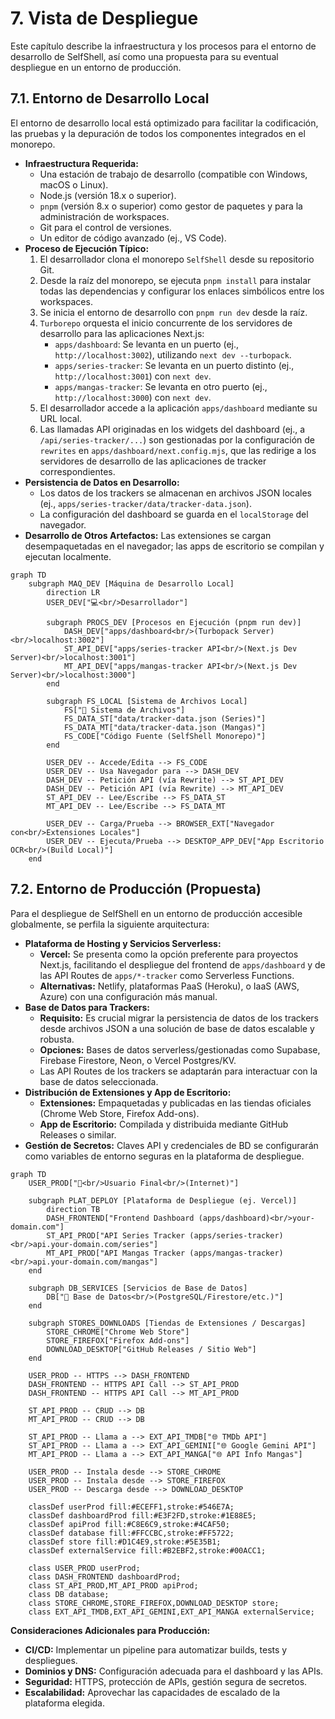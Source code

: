 # 7. Vista de Despliegue

Este capítulo describe la infraestructura y los procesos para el entorno de desarrollo de SelfShell, así como una propuesta para su eventual despliegue en un entorno de producción.

## 7.1. Entorno de Desarrollo Local

El entorno de desarrollo local está optimizado para facilitar la codificación, las pruebas y la depuración de todos los componentes integrados en el monorepo.

* **Infraestructura Requerida:**
    * Una estación de trabajo de desarrollo (compatible con Windows, macOS o Linux).
    * Node.js (versión 18.x o superior).
    * `pnpm` (versión 8.x o superior) como gestor de paquetes y para la administración de workspaces.
    * Git para el control de versiones.
    * Un editor de código avanzado (ej., VS Code).
* **Proceso de Ejecución Típico:**
    1.  El desarrollador clona el monorepo `SelfShell` desde su repositorio Git.
    2.  Desde la raíz del monorepo, se ejecuta `pnpm install` para instalar todas las dependencias y configurar los enlaces simbólicos entre los workspaces.
    3.  Se inicia el entorno de desarrollo con `pnpm run dev` desde la raíz.
    4.  `Turborepo` orquesta el inicio concurrente de los servidores de desarrollo para las aplicaciones Next.js:
        * `apps/dashboard`: Se levanta en un puerto (ej., `http://localhost:3002`), utilizando `next dev --turbopack`.
        * `apps/series-tracker`: Se levanta en un puerto distinto (ej., `http://localhost:3001`) con `next dev`.
        * `apps/mangas-tracker`: Se levanta en otro puerto (ej., `http://localhost:3000`) con `next dev`.
    5.  El desarrollador accede a la aplicación `apps/dashboard` mediante su URL local.
    6.  Las llamadas API originadas en los widgets del dashboard (ej., a `/api/series-tracker/...`) son gestionadas por la configuración de `rewrites` en `apps/dashboard/next.config.mjs`, que las redirige a los servidores de desarrollo de las aplicaciones de tracker correspondientes.
* **Persistencia de Datos en Desarrollo:**
    * Los datos de los trackers se almacenan en archivos JSON locales (ej., `apps/series-tracker/data/tracker-data.json`).
    * La configuración del dashboard se guarda en el `localStorage` del navegador.
* **Desarrollo de Otros Artefactos:** Las extensiones se cargan desempaquetadas en el navegador; las apps de escritorio se compilan y ejecutan localmente.

```mermaid
graph TD
    subgraph MAQ_DEV [Máquina de Desarrollo Local]
        direction LR
        USER_DEV["💻<br/>Desarrollador"]

        subgraph PROCS_DEV [Procesos en Ejecución (pnpm run dev)]
            DASH_DEV["apps/dashboard<br/>(Turbopack Server)<br/>localhost:3002"]
            ST_API_DEV["apps/series-tracker API<br/>(Next.js Dev Server)<br/>localhost:3001"]
            MT_API_DEV["apps/mangas-tracker API<br/>(Next.js Dev Server)<br/>localhost:3000"]
        end

        subgraph FS_LOCAL [Sistema de Archivos Local]
            FS["📁 Sistema de Archivos"]
            FS_DATA_ST["data/tracker-data.json (Series)"]
            FS_DATA_MT["data/tracker-data.json (Mangas)"]
            FS_CODE["Código Fuente (SelfShell Monorepo)"]
        end
        
        USER_DEV -- Accede/Edita --> FS_CODE
        USER_DEV -- Usa Navegador para --> DASH_DEV
        DASH_DEV -- Petición API (vía Rewrite) --> ST_API_DEV
        DASH_DEV -- Petición API (vía Rewrite) --> MT_API_DEV
        ST_API_DEV -- Lee/Escribe --> FS_DATA_ST
        MT_API_DEV -- Lee/Escribe --> FS_DATA_MT
        
        USER_DEV -- Carga/Prueba --> BROWSER_EXT["Navegador con<br/>Extensiones Locales"]
        USER_DEV -- Ejecuta/Prueba --> DESKTOP_APP_DEV["App Escritorio OCR<br/>(Build Local)"]
    end
```

## 7.2. Entorno de Producción (Propuesta)

Para el despliegue de SelfShell en un entorno de producción accesible globalmente, se perfila la siguiente arquitectura:

* **Plataforma de Hosting y Servicios Serverless:**
    * **Vercel:** Se presenta como la opción preferente para proyectos Next.js, facilitando el despliegue del frontend de `apps/dashboard` y de las API Routes de `apps/*-tracker` como Serverless Functions.
    * **Alternativas:** Netlify, plataformas PaaS (Heroku), o IaaS (AWS, Azure) con una configuración más manual.
* **Base de Datos para Trackers:**
    * **Requisito:** Es crucial migrar la persistencia de datos de los trackers desde archivos JSON a una solución de base de datos escalable y robusta.
    * **Opciones:** Bases de datos serverless/gestionadas como Supabase, Firebase Firestore, Neon, o Vercel Postgres/KV.
    * Las API Routes de los trackers se adaptarán para interactuar con la base de datos seleccionada.
* **Distribución de Extensiones y App de Escritorio:**
    * **Extensiones:** Empaquetadas y publicadas en las tiendas oficiales (Chrome Web Store, Firefox Add-ons).
    * **App de Escritorio:** Compilada y distribuida mediante GitHub Releases o similar.
* **Gestión de Secretos:** Claves API y credenciales de BD se configurarán como variables de entorno seguras en la plataforma de despliegue.

```mermaid
graph TD
    USER_PROD["👤<br/>Usuario Final<br/>(Internet)"]

    subgraph PLAT_DEPLOY [Plataforma de Despliegue (ej. Vercel)]
        direction TB
        DASH_FRONTEND["Frontend Dashboard (apps/dashboard)<br/>your-domain.com"]
        ST_API_PROD["API Series Tracker (apps/series-tracker)<br/>api.your-domain.com/series"]
        MT_API_PROD["API Mangas Tracker (apps/mangas-tracker)<br/>api.your-domain.com/mangas"]
    end
    
    subgraph DB_SERVICES [Servicios de Base de Datos]
        DB["💾 Base de Datos<br/>(PostgreSQL/Firestore/etc.)"]
    end

    subgraph STORES_DOWNLOADS [Tiendas de Extensiones / Descargas]
        STORE_CHROME["Chrome Web Store"]
        STORE_FIREFOX["Firefox Add-ons"]
        DOWNLOAD_DESKTOP["GitHub Releases / Sitio Web"]
    end

    USER_PROD -- HTTPS --> DASH_FRONTEND
    DASH_FRONTEND -- HTTPS API Call --> ST_API_PROD
    DASH_FRONTEND -- HTTPS API Call --> MT_API_PROD
    
    ST_API_PROD -- CRUD --> DB
    MT_API_PROD -- CRUD --> DB
    
    ST_API_PROD -- Llama a --> EXT_API_TMDB["🌐 TMDb API"]
    ST_API_PROD -- Llama a --> EXT_API_GEMINI["🌐 Google Gemini API"]
    MT_API_PROD -- Llama a --> EXT_API_MANGA["🌐 API Info Mangas"]

    USER_PROD -- Instala desde --> STORE_CHROME
    USER_PROD -- Instala desde --> STORE_FIREFOX
    USER_PROD -- Descarga desde --> DOWNLOAD_DESKTOP

    classDef userProd fill:#ECEFF1,stroke:#546E7A;
    classDef dashboardProd fill:#E3F2FD,stroke:#1E88E5;
    classDef apiProd fill:#C8E6C9,stroke:#4CAF50;
    classDef database fill:#FFCCBC,stroke:#FF5722;
    classDef store fill:#D1C4E9,stroke:#5E35B1;
    classDef externalService fill:#B2EBF2,stroke:#00ACC1;
    
    class USER_PROD userProd;
    class DASH_FRONTEND dashboardProd;
    class ST_API_PROD,MT_API_PROD apiProd;
    class DB database;
    class STORE_CHROME,STORE_FIREFOX,DOWNLOAD_DESKTOP store;
    class EXT_API_TMDB,EXT_API_GEMINI,EXT_API_MANGA externalService;
```

**Consideraciones Adicionales para Producción:**

* **CI/CD:** Implementar un pipeline para automatizar builds, tests y despliegues.
* **Dominios y DNS:** Configuración adecuada para el dashboard y las APIs.
* **Seguridad:** HTTPS, protección de APIs, gestión segura de secretos.
* **Escalabilidad:** Aprovechar las capacidades de escalado de la plataforma elegida.

